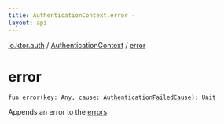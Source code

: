 ```yaml
---
title: AuthenticationContext.error - 
layout: api
---
```


<div class='api-docs-breadcrumbs'><a href="../index.html">io.ktor.auth</a> / <a href="index.html">AuthenticationContext</a> / <a href="./error.html">error</a></div>

# error

<div class="signature"><code><span class="keyword">fun </span><span class="identifier">error</span><span class="symbol">(</span><span class="parameterName" id="io.ktor.auth.AuthenticationContext$error(kotlin.Any, io.ktor.auth.AuthenticationFailedCause)/key">key</span><span class="symbol">:</span>&nbsp;<a href="https://kotlinlang.org/api/latest/jvm/stdlib/kotlin/-any/index.html"><span class="identifier">Any</span></a><span class="symbol">, </span><span class="parameterName" id="io.ktor.auth.AuthenticationContext$error(kotlin.Any, io.ktor.auth.AuthenticationFailedCause)/cause">cause</span><span class="symbol">:</span>&nbsp;<a href="../-authentication-failed-cause/index.html"><span class="identifier">AuthenticationFailedCause</span></a><span class="symbol">)</span><span class="symbol">: </span><a href="https://kotlinlang.org/api/latest/jvm/stdlib/kotlin/-unit/index.html"><span class="identifier">Unit</span></a></code></div>

Appends an error to the <a href="errors.html">errors</a>

